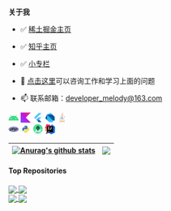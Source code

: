 

**关于我**

- ✅ [稀土掘金主页](https://juejin.cn/user/8451824316670/posts)

- ✅ [知乎主页](https://www.zhihu.com/people/qiang-fu-5-67/posts)

- ✅ [小专栏](https://xiaozhuanlan.com/u/halifax)

- 💬 [点击这里](https://github.com/TheMelody/TheMelody/issues)可以咨询工作和学习上面的问题

- 📫 联系邮箱：developer_melody@163.com

<code><img height="20" alt="android" src="https://raw.githubusercontent.com/github/explore/80688e429a7d4ef2fca1e82350fe8e3517d3494d/topics/android/android.png"></code>
<code><img height="20" alt="kotlin" src="https://raw.githubusercontent.com/github/explore/80688e429a7d4ef2fca1e82350fe8e3517d3494d/topics/kotlin/kotlin.png"></code>
<code><img height="20" alt="flutter" src="https://raw.githubusercontent.com/github/explore/80688e429a7d4ef2fca1e82350fe8e3517d3494d/topics/flutter/flutter.png"></code>
<code><img height="20" alt="dart" src="https://raw.githubusercontent.com/github/explore/main/topics/dart/dart.png"></code>
<code><img height="20" alt="java" src="https://raw.githubusercontent.com/github/explore/80688e429a7d4ef2fca1e82350fe8e3517d3494d/topics/java/java.png"></code>    
<code><img height="20" alt="php" src="https://raw.githubusercontent.com/github/explore/80688e429a7d4ef2fca1e82350fe8e3517d3494d/topics/php/php.png"></code> 
<code><img height="20" alt="python" src="https://raw.githubusercontent.com/github/explore/80688e429a7d4ef2fca1e82350fe8e3517d3494d/topics/python/python.png"></code> 
<code><img height="20" alt="androidStudio" src="https://raw.githubusercontent.com/github/explore/main/topics/android-studio/android-studio.png"></code> 
<code><img height="20" alt="intellij-idea" src="https://raw.githubusercontent.com/github/explore/main/topics/intellij-idea/intellij-idea.png"></code> 


| <a href="https://github.com/TheMelody/github-readme-stats"><img align="center" src="https://github-readme-stats.vercel.app/api?username=TheMelody&show_icons=true&include_all_commits=true&theme=buefy&hide_border=true" alt="Anurag's github stats" /></a> | <a href="https://github.com/TheMelody/github-readme-stats"><img align="center" src="https://github-readme-stats.vercel.app/api/top-langs/?username=TheMelody&layout=compact&theme=buefy&hide_border=true" /></a> |
| ------------- | ------------- |


 
#### Top Repositories


<a href="https://github.com/TheMelody/github-readme-stats">
  <img align="center" src="https://github-readme-stats.vercel.app/api/pin/?username=TheMelody&repo=LotteryTrend&theme=buefy" />
</a>
<a href="https://github.com/TheMelody/anuraghazra.github.io">
  <img align="center" src="https://github-readme-stats.vercel.app/api/pin/?username=TheMelody&repo=ComposeCameraxOpenGL&theme=buefy" />
</a>

<br />

<a href="https://github.com/TheMelody/anuraghazra.github.io">
  <img align="center" src="https://github-readme-stats.vercel.app/api/pin/?username=TheMelody&repo=FlutterRatingbar&theme=buefy" />
</a>
<a href="https://github.com/TheMelody/anuraghazra.github.io">
  <img align="center" src="https://github-readme-stats.vercel.app/api/pin/?username=TheMelody&repo=ComposeIOSSwitchButton&theme=buefy" />
</a>

<br />

